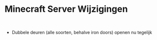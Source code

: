 # Minecraft Server Wijzigingen
<br>

- Dubbele deuren (alle soorten, behalve iron doors) openen nu tegelijk
